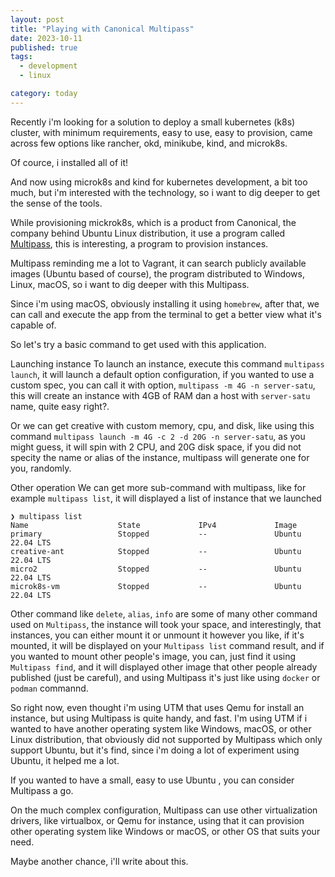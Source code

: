 ```yaml
---
layout: post
title: "Playing with Canonical Multipass"
date: 2023-10-11
published: true
tags:
  - development
  - linux

category: today
---
```


Recently i'm looking for a solution to deploy a small kubernetes (k8s) cluster, with minimum requirements, easy to use, easy to provision, came across few options like rancher, okd, minikube, kind, and microk8s.

Of cource, i installed all of it!

And now using microk8s and kind for kubernetes development, a bit too much, but i'm interested with the technology, so i want to dig deeper to get the sense of the tools.

While provisioning mickrok8s, which is a product from Canonical, the company behind Ubuntu Linux distribution, it use a program called [Multipass](https://multipass.run/), this is interesting, a program to provision instances.

Multipass reminding me a lot to Vagrant, it can search publicly available images (Ubuntu based of course), the program distributed to Windows, Linux, macOS, so i want to dig deeper with this Multipass.

Since i'm using macOS, obviously installing it using `homebrew`, after that, we can call and execute the app from the terminal to get a better view what it's capable of.

So let's try a basic command to get used with this application.

Launching instance
To launch an instance, execute this command `multipass launch`, it will launch a default option configuration, if you wanted to use a custom spec, you can call it with option, `multipass -m 4G -n server-satu`, this will create an instance with 4GB of RAM dan a host with `server-satu` name, quite easy right?.

Or we can get creative with custom memory, cpu, and disk, like using this command `multipass launch -m 4G -c 2 -d 20G -n server-satu`, as you might guess, it will spin with 2 CPU, and 20G disk space, if you did not specity the name or alias of the instance, multipass will generate one for you, randomly.

Other operation
We can get more sub-command with multipass, like for example `multipass list`, it will displayed a list of instance that we launched

```shell
❯ multipass list
Name                    State             IPv4             Image
primary                 Stopped           --               Ubuntu 22.04 LTS
creative-ant            Stopped           --               Ubuntu 22.04 LTS
micro2                  Stopped           --               Ubuntu 22.04 LTS
microk8s-vm             Stopped           --               Ubuntu 22.04 LTS
```

Other command like `delete`, `alias`, `info` are some of many other command used on `Multipass`, the instance will took your space, and interestingly, that instances, you can either mount it or unmount it however you like, if it's mounted, it will be displayed on your `Multipass list` command result, and if you wanted to mount other people's image, you can, just find it using `Multipass find`, and it will displayed other image that other people already published (just be careful), and using Multipass it's just like using `docker` or `podman` commannd.

So right now, even thought i'm using UTM that uses Qemu for install an instance, but using Multipass is quite handy, and fast. I'm using UTM if i wanted to have another operating system like Windows, macOS, or other Linux distribution, that obviously did not supported by Multipass which only support Ubuntu, but it's find, since i'm doing a lot of experiment using Ubuntu, it helped me a lot.

If you wanted to have a small, easy to use Ubuntu , you can consider Multipass a go.

On the much complex configuration, Multipass can use other virtualization drivers, like virtualbox, or Qemu for instance, using that it can provision other operating system like Windows or macOS, or other OS that suits your need.

Maybe another chance, i'll write about this.